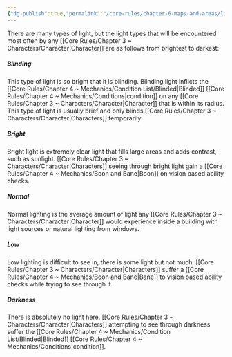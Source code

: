 ```yaml
---
{"dg-publish":true,"permalink":"/core-rules/chapter-6-maps-and-areas/lighting/"}
---
```


There are many types of light, but the light types that will be encountered most often by any [[Core Rules/Chapter 3 ~ Characters/Character\|Character]] are as follows from brightest to darkest:

##### Blinding
This type of light is so bright that it is blinding. Blinding light inflicts the [[Core Rules/Chapter 4 ~ Mechanics/Condition List/Blinded\|Blinded]] [[Core Rules/Chapter 4 ~ Mechanics/Conditions\|condition]] on any [[Core Rules/Chapter 3 ~ Characters/Character\|Character]] that is within its radius. This type of light is usually brief and only blinds [[Core Rules/Chapter 3 ~ Characters/Character\|Characters]] temporarily.

##### Bright
Bright light is extremely clear light that fills large areas and adds contrast, such as sunlight. [[Core Rules/Chapter 3 ~ Characters/Character\|Characters]] seeing through bright light gain a [[Core Rules/Chapter 4 ~ Mechanics/Boon and Bane\|Boon]] on vision based ability checks.

##### Normal
Normal lighting is the average amount of light any [[Core Rules/Chapter 3 ~ Characters/Character\|Character]] would experience inside a building with light sources or natural lighting from windows.

##### Low
Low lighting is difficult to see in, there is some light but not much. [[Core Rules/Chapter 3 ~ Characters/Character\|Characters]] suffer a [[Core Rules/Chapter 4 ~ Mechanics/Boon and Bane\|Bane]] to vision based ability checks while trying to see through it.

##### Darkness
There is absolutely no light here. [[Core Rules/Chapter 3 ~ Characters/Character\|Characters]] attempting to see through darkness suffer the [[Core Rules/Chapter 4 ~ Mechanics/Condition List/Blinded\|Blinded]] [[Core Rules/Chapter 4 ~ Mechanics/Conditions\|condition]].